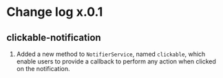# Change log x.0.1

## clickable-notification

1. Added a new method to `NotifierService`, named `clickable`, which enable users to provide a callback to perform any action when clicked on the notification.
